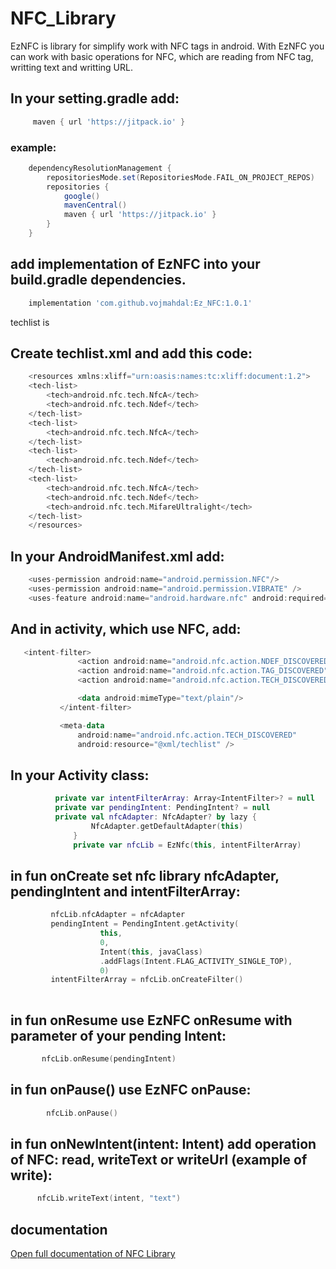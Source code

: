 # NFC_Library
EzNFC is library for simplify work with NFC tags in android. With EzNFC you can work with basic operations for NFC, 
which are reading from NFC tag, writting text and writting URL. 
##  In your setting.gradle add:
```gradle
     maven { url 'https://jitpack.io' }
```
### example:
```gradle
    dependencyResolutionManagement {
        repositoriesMode.set(RepositoriesMode.FAIL_ON_PROJECT_REPOS)
        repositories {
            google()
            mavenCentral()
            maven { url 'https://jitpack.io' }
        }
    }
```
## add implementation of EzNFC into your build.gradle dependencies.
```gradle
    implementation 'com.github.vojmahdal:Ez_NFC:1.0.1'
```
techlist is 
## Create techlist.xml and add this code:
```kotlin
    <resources xmlns:xliff="urn:oasis:names:tc:xliff:document:1.2">
    <tech-list>
        <tech>android.nfc.tech.NfcA</tech>
        <tech>android.nfc.tech.Ndef</tech>
    </tech-list>
    <tech-list>
        <tech>android.nfc.tech.NfcA</tech>
    </tech-list>
    <tech-list>
        <tech>android.nfc.tech.Ndef</tech>
    </tech-list>
    <tech-list>
        <tech>android.nfc.tech.NfcA</tech>
        <tech>android.nfc.tech.Ndef</tech>
        <tech>android.nfc.tech.MifareUltralight</tech>
    </tech-list>
    </resources>
```
## In your AndroidManifest.xml add:
```kotlin
    <uses-permission android:name="android.permission.NFC"/>
    <uses-permission android:name="android.permission.VIBRATE" />
    <uses-feature android:name="android.hardware.nfc" android:required="true"/>
``` 
 ## And in activity, which use NFC, add:
 ```kotlin
    <intent-filter>
                <action android:name="android.nfc.action.NDEF_DISCOVERED" />
                <action android:name="android.nfc.action.TAG_DISCOVERED" />
                <action android:name="android.nfc.action.TECH_DISCOVERED" />

                <data android:mimeType="text/plain"/>
            </intent-filter>

            <meta-data
                android:name="android.nfc.action.TECH_DISCOVERED"
                android:resource="@xml/techlist" />
```

## In your Activity class:
```kotlin
          private var intentFilterArray: Array<IntentFilter>? = null
          private var pendingIntent: PendingIntent? = null
          private val nfcAdapter: NfcAdapter? by lazy {
                  NfcAdapter.getDefaultAdapter(this)
              }
              private var nfcLib = EzNfc(this, intentFilterArray)
```

## in fun onCreate set nfc library nfcAdapter, pendingIntent and intentFilterArray:
```kotlin
         nfcLib.nfcAdapter = nfcAdapter
         pendingIntent = PendingIntent.getActivity(
                    this, 
                    0,
                    Intent(this, javaClass)
                    .addFlags(Intent.FLAG_ACTIVITY_SINGLE_TOP),
                    0)
         intentFilterArray = nfcLib.onCreateFilter()
         
```
 ## in fun onResume use EzNFC onResume with parameter of your pending Intent:
 ```kotlin
        nfcLib.onResume(pendingIntent)
```
## in fun onPause() use EzNFC onPause:
```kotlin
        nfcLib.onPause()
```
## in fun onNewIntent(intent: Intent) add operation of NFC: read, writeText or writeUrl (example of write):
```kotlin
      nfcLib.writeText(intent, "text")
```  
## documentation 
 [Open full documentation of NFC Library](https://akela.mendelu.cz/~xmahdal/EzNFCDoc/ "EzNFC's Documentation")

